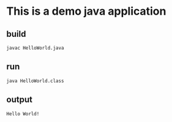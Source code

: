 # This is a demo java application

## build

``` 
javac HelloWorld.java
```

## run

```
java HelloWorld.class
```

## output

```
Hello World!
```
